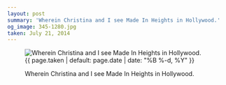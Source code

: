 ```yaml
---
layout: post
summary: 'Wherein Christina and I see Made In Heights in Hollywood.'
og_image: 345-1280.jpg
taken: July 21, 2014
---
```


<figure class="post">
 <img alt="Wherein Christina and I see Made In Heights in Hollywood." sizes="(min-width: 700px) 50vw, calc(100vw - 2rem)" src="{{ site.assets_url }}/345-640.jpg" srcset="{{ site.assets_url }}/345-1280.jpg 1280w, {{ site.assets_url }}/345-960.jpg 960w, {{ site.assets_url }}/345-640.jpg 640w, {{ site.assets_url }}/345-320.jpg 320w"/>
 <figcaption>
  <time>
   {{ page.taken | default: page.date | date: "%B %-d, %Y" }}
  </time>
  <p>
   Wherein Christina and I see Made In Heights in Hollywood.
  </p>
 </figcaption>
</figure>
